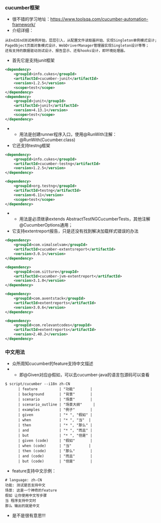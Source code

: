 ### cucumber框架
- 很不错的学习地址：https://www.toolsqa.com/cucumber-automation-framework/
- 介绍详细：
```
从End2End测试用例开始，层层引入，从配置文件读取器开始、实现Singleton单例模式设计;
PageObject页面对象模式设计、WebDriverManager管理器实现Singleton设计等等；
还有支持的数据驱动测试设计、报告显示、还有hooks设计，即环境处理器。
```
- 首先它是支持junit框架
```xml
<dependency>
	<groupId>info.cukes</groupId>
	<artifactId>cucumber-junit</artifactId>
	<version>1.2.5</version>
	<scope>test</scope>
</dependency>
<dependency>
	<groupId>junit</groupId>
	<artifactId>junit</artifactId>
	<version>4.13.1</version>
	<scope>test</scope>
</dependency>
```
- - 用法是创建runner程序入口，使用@RunWith注解：@RunWith(Cucumber.class)
- 它还支持testng框架
```xml
<dependency>
	<groupId>info.cukes</groupId>
	<artifactId>cucumber-testng</artifactId>
	<version>1.2.5</version>
</dependency>

<dependency>
	<groupId>org.testng</groupId>
	<artifactId>testng</artifactId>
	<version>6.11</version>
	<scope>test</scope>
</dependency>
```
- - 用法是必须继承extends AbstractTestNGCucumberTests，其他注解@CucumberOptions通用；
- 它支持extentreport报告，只是还没有找到解决加载样式错误的办法
```xml
<dependency>
	<groupId>com.vimalselvam</groupId>
	<artifactId>cucumber-extentsreport</artifactId>
	<version>3.0.1</version>
</dependency>

<dependency>
	<groupId>com.sitture</groupId>
	<artifactId>cucumber-jvm-extentreport</artifactId>
	<version>3.1.0</version>
</dependency>

<dependency>
	<groupId>com.aventstack</groupId>
	<artifactId>extentreports</artifactId>
	<version>3.0.6</version>
</dependency>

<dependency>
	<groupId>com.relevantcodes</groupId>
	<artifactId>extentreports</artifactId>
	<version>2.40.2</version>
</dependency>
```
### 中文用法
- 众所周知cucumber的feature支持中文描述
- - 即@Given对应@假如，可以去cucumber-java的语言包源码可以查看
```
$ script/cucumber --i18n zh-CN  
      | feature          | "功能"       |  
      | background       | "背景"       |  
      | scenario         | "场景"       |  
      | scenario_outline | "场景大纲"     |  
      | examples         | "例子"       |  
      | given            | "* ", "假如" |  
      | when             | "* ", "当"  |  
      | then             | "* ", "那么" |  
      | and              | "* ", "而且" |  
      | but              | "* ", "但是" |  
      | given (code)     | "假如"       |  
      | when (code)      | "当"        |  
      | then (code)      | "那么"       |  
      | and (code)       | "而且"       |  
      | but (code)       | "但是"       |  
```
- feature支持中文示例：
```
# language: zh-CN  
功能: 测试是否支持中文
场景: 这是一个神奇的feature
假如 让你使用中文写步骤
当 程序支持中文时
那么 输出的就是中文
```
- 是不是很有意思!!!